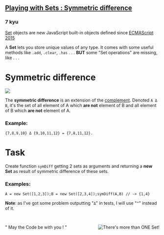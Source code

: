<h2><a href=https://www.codewars.com/kata/5884f4727987a2a561000147/train/javascript target="_blank">Playing with Sets : Symmetric difference</a></h2><h3>7 kyu</h3><p><a href="https://developer.mozilla.org/en-US/docs/Web/JavaScript/Reference/Global_Objects/Set" data-turbolinks="false" target="_blank">Set</a> objects are new JavaScript built-in objects defined since <a href="http://www.ecma-international.org/ecma-262/6.0/#sec-set-objects." data-turbolinks="false" target="_blank">ECMAScript 2015</a></p><p>A <strong>Set</strong> lets you store unique values of any type. It comes with some useful methods like <code>.add</code>, <code>.clear</code>, <code>.has</code> . . . <strong>BUT</strong> some "Set operations" are missing, like . . . </p><h1 id="symmetric-difference">Symmetric difference</h1><img style="max-width:200px" src="https://upload.wikimedia.org/wikipedia/commons/thumb/4/46/Venn0110.svg/330px-Venn0110.svg.png"><p>The <strong>symmetric difference</strong> is an extension of the <a href="https://www.codewars.com/kata/playing-with-sets-complement" data-turbolinks="false" target="_blank">complement</a>. Denoted <code>A Δ B</code>,  it's the set of all element of A which <strong>are not</strong> element of B and all element of B which <strong>are not</strong> element of A.</p><h3 id="example">Example:</h3><pre><code>{7,8,9,10} Δ {9,10,11,12} = {7,8,11,12}.</code></pre><h1 id="task">Task</h1><p>Create function <code>symDiff</code> getting 2 sets as arguments and returning a <strong>new Set</strong> as result of symmetric difference of these sets.</p><h3 id="examples">Examples:</h3><pre><code class="language-javascript"><span class="cm-variable">A</span> <span class="cm-operator">=</span> <span class="cm-keyword">new</span> <span class="cm-variable">Set</span>([<span class="cm-number">1</span>,<span class="cm-number">2</span>,<span class="cm-number">3</span>]);<span class="cm-variable">B</span> <span class="cm-operator">=</span> <span class="cm-keyword">new</span> <span class="cm-variable">Set</span>([<span class="cm-number">2</span>,<span class="cm-number">3</span>,<span class="cm-number">4</span>]);<span class="cm-variable">symDiff</span>(<span class="cm-variable">A</span>,<span class="cm-variable">B</span>) <span class="cm-comment">// -&gt; {1,4}</span></code></pre><p><strong>Note</strong>: as I've got some problem outputting "<code>Δ</code>" in tests, I will use "<code>^</code>" instead of it.</p><p>&nbsp;</p><p>" May the Code be with you ! "<img title="There's more than ONE Set!" align="right" src="https://en.wikipedia.org/w/extensions/wikihiero/img/hiero_E20.png"></p>